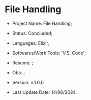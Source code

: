 # File Handling

- Project Name: File Handling;
- Status: Concluded;
- Languages: Elixir;
- Softwares/Work Tools: 'V.S. Code';
- Resume: ;
- Obs: ;
- Version: v.1.0.0


- Last Update Date: 14/06/2024.

##
